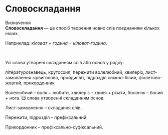 # Словоскладання

<div class="eoz-wrap">
<span class="eoz">Визначення</span>
<div class="eoz-text">
<b>Словоскладання</b> — це спосiб творення нових слiв поєднанням кiлькох iнших.
</div>
</div>


Наприклад: <i>кiловат + година = кiловат-година</i>.

<br>
<quiz correctLabel="correct" incorrectLabel="incorrect" checkLabel="check">
    <question text="">
       <p>Усі слова утворені складанням слів або основ у рядку:</p>
        <answer>літературознавець, крутосхил, пережити</answer>
        <answer correct>волелюбний, хвилеріз, лист-замовлення</answer>
        <answer>зірвиголова, пройдисвіт, підрозділ</answer>
        <answer>сніжно-білий, фіолетово-жовтий, прикордонник</answer>
        <explanation>
      <p> Волелюбний – воля + любити, хвилеріз – хвиля + різати, босоніж – босий + нога. Ці слова утворенні складанням основ. </p>
<p>Лист-замовлення – складання слів. </p>
<p>Пережити, підрозділ – префіксальний.</p>
<p>Прикордонник – префіксально-суфіксальний.</p>
        <explanation>
    </question>
</quiz>